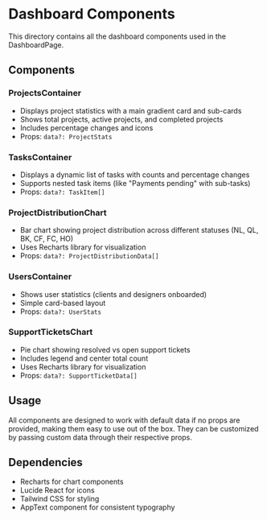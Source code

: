 # Dashboard Components

This directory contains all the dashboard components used in the DashboardPage.

## Components

### ProjectsContainer
- Displays project statistics with a main gradient card and sub-cards
- Shows total projects, active projects, and completed projects
- Includes percentage changes and icons
- Props: `data?: ProjectStats`

### TasksContainer  
- Displays a dynamic list of tasks with counts and percentage changes
- Supports nested task items (like "Payments pending" with sub-tasks)
- Props: `data?: TaskItem[]`

### ProjectDistributionChart
- Bar chart showing project distribution across different statuses (NL, QL, BK, CF, FC, HO)
- Uses Recharts library for visualization
- Props: `data?: ProjectDistributionData[]`

### UsersContainer
- Shows user statistics (clients and designers onboarded)
- Simple card-based layout
- Props: `data?: UserStats`

### SupportTicketsChart
- Pie chart showing resolved vs open support tickets
- Includes legend and center total count
- Uses Recharts library for visualization
- Props: `data?: SupportTicketData[]`

## Usage

All components are designed to work with default data if no props are provided, making them easy to use out of the box. They can be customized by passing custom data through their respective props.

## Dependencies

- Recharts for chart components
- Lucide React for icons
- Tailwind CSS for styling
- AppText component for consistent typography
